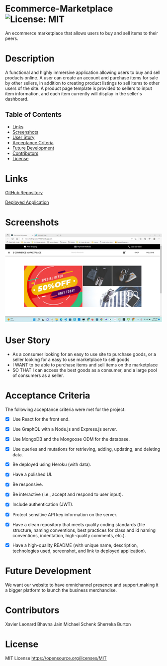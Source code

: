 
# Ecommerce-Marketplace ![License: MIT](https://img.shields.io/badge/License-MIT-yellow.svg)

An ecommerce marketplace that allows users to buy and sell items to their peers.


# Description

A functional and highly immersive application allowing users to buy and sell products online.  A user can create an account and purchase items for sale by other sellers, in addition to creating product listings to sell items to other users of the site.  A product page template is provided to sellers to input item information, and each item currently will display in the seller's dashboard. 



## Table of Contents

- [Links](#links)
- [Screenshots](#screenshots)
- [User Story](#user-story)
- [Acceptance Criteria](#acceptance-criteria)
- [Future Development](#future-development)
- [Contributors](#contributors)
- [License](#license)

# Links

[GitHub Repository](https://github.com/xleonard1/Ecommerce-Marketplace)

[Deployed Application](https://boiling-oasis-17653.herokuapp.com/)



# Screenshots

![Screenshot of Ecommerce Marketplace:](./client/public/images/Screenshot-1.png)





# User Story

- As a consumer looking for an easy to use site to purchase goods, or a seller looking for a easy to use marketplace to sell goods
- I WANT to be able to purchase items and sell items on the marketplace
- SO THAT I can access the best goods as a consumer, and a large pool of consumers as a seller. 



# Acceptance Criteria

The following acceptance criteria were met for the project:

- [x] Use React for the front end.

- [x] Use GraphQL with a Node.js and Express.js server.

- [x] Use MongoDB and the Mongoose ODM for the database.

- [x] Use queries and mutations for retrieving, adding, updating, and deleting data.

- [x] Be deployed using Heroku (with data).

- [x] Have a polished UI.

- [x] Be responsive.

- [x] Be interactive (i.e., accept and respond to user input).

- [x] Include authentication (JWT).

- [x] Protect sensitive API key information on the server.

- [x] Have a clean repository that meets quality coding standards (file structure, naming conventions, best practices for class and id naming conventions, indentation, high-quality comments, etc.).

- [x] Have a high-quality README (with unique name, description, technologies used, screenshot, and link to deployed application).

# Future Development

We want our website to have omnichannel presence and support,making it a bigger platform to launch the business merchandise.

# Contributors

Xavier Leonard
Bhavna Jain
Michael Schenk
Sherreka Burton





# License

MIT License https://opensource.org/licenses/MIT